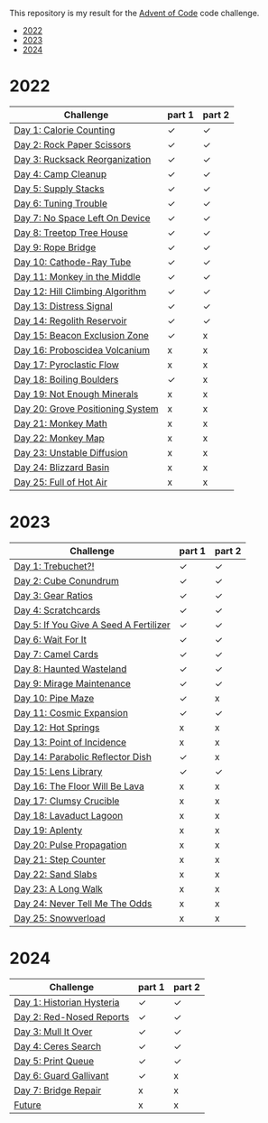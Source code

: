 This repository is my result for the [Advent of Code](https://adventofcode.com/) code challenge.

- [2022](#2022)
- [2023](#2023)
- [2024](#2024)



# 2022

| Challenge                                                                | part 1 | part 2 |
|--------------------------------------------------------------------------|--------|--------|
| [Day 1: Calorie Counting](https://adventofcode.com/2022/day/1)           | ✓      | ✓      |
| [Day 2: Rock Paper Scissors](https://adventofcode.com/2022/day/2)        | ✓      | ✓      |
| [Day 3: Rucksack Reorganization](https://adventofcode.com/2022/day/3)    | ✓      | ✓      |
| [Day 4: Camp Cleanup](https://adventofcode.com/2022/day/4)               | ✓      | ✓      |
| [Day 5: Supply Stacks](https://adventofcode.com/2022/day/5)              | ✓      | ✓      |
| [Day 6: Tuning Trouble](https://adventofcode.com/2022/day/6)             | ✓      | ✓      |
| [Day 7: No Space Left On Device](https://adventofcode.com/2022/day/7)    | ✓      | ✓      |
| [Day 8: Treetop Tree House](https://adventofcode.com/2022/day/8)         | ✓      | ✓      |
| [Day 9: Rope Bridge](https://adventofcode.com/2022/day/9)                | ✓      | ✓      |
| [Day 10: Cathode-Ray Tube](https://adventofcode.com/2022/day/10)         | ✓      | ✓      |
| [Day 11: Monkey in the Middle](https://adventofcode.com/2022/day/11)     | ✓      | ✓      |
| [Day 12: Hill Climbing Algorithm](https://adventofcode.com/2022/day/12)  | ✓      | ✓      |
| [Day 13: Distress Signal](https://adventofcode.com/2022/day/13)          | ✓      | ✓      |
| [Day 14: Regolith Reservoir](https://adventofcode.com/2022/day/14)       | ✓      | ✓      |
| [Day 15: Beacon Exclusion Zone](https://adventofcode.com/2022/day/15)    | ✓      | x      |
| [Day 16: Proboscidea Volcanium](https://adventofcode.com/2022/day/16)    | x      | x      |
| [Day 17: Pyroclastic Flow](https://adventofcode.com/2022/day/17)         | x      | x      |
| [Day 18: Boiling Boulders](https://adventofcode.com/2022/day/18)         | ✓      | x      |
| [Day 19: Not Enough Minerals](https://adventofcode.com/2022/day/19)      | x      | x      |
| [Day 20: Grove Positioning System](https://adventofcode.com/2022/day/20) | x      | x      |
| [Day 21: Monkey Math](https://adventofcode.com/2022/day/21)              | x      | x      |
| [Day 22: Monkey Map](https://adventofcode.com/2022/day/22)               | x      | x      |
| [Day 23: Unstable Diffusion](https://adventofcode.com/2022/day/23)       | x      | x      |
| [Day 24: Blizzard Basin](https://adventofcode.com/2022/day/24)           | x      | x      |
| [Day 25: Full of Hot Air](https://adventofcode.com/2022/day/25)          | x      | x      |


# 2023

| Challenge                                                                     | part 1 | part 2 |
|-------------------------------------------------------------------------------|--------|--------|
| [Day 1: Trebuchet?!](https://adventofcode.com/2023/day/1)                     | ✓      | ✓      |
| [Day 2: Cube Conundrum](https://adventofcode.com/2023/day/2)                  | ✓      | ✓      |
| [Day 3: Gear Ratios](https://adventofcode.com/2023/day/3)                     | ✓      | ✓      |
| [Day 4: Scratchcards](https://adventofcode.com/2023/day/4)                    | ✓      | ✓      |
| [Day 5: If You Give A Seed A Fertilizer](https://adventofcode.com/2023/day/5) | ✓      | ✓      |
| [Day 6: Wait For It](https://adventofcode.com/2023/day/6)                     | ✓      | ✓      |
| [Day 7: Camel Cards](https://adventofcode.com/2023/day/7)                     | ✓      | ✓      |
| [Day 8: Haunted Wasteland](https://adventofcode.com/2023/day/8)               | ✓      | ✓      |
| [Day 9: Mirage Maintenance](https://adventofcode.com/2023/day/9)              | ✓      | ✓      |
| [Day 10: Pipe Maze](https://adventofcode.com/2023/day/10)                     | ✓      | x      |
| [Day 11: Cosmic Expansion](https://adventofcode.com/2023/day/11)              | ✓      | ✓      |
| [Day 12: Hot Springs](https://adventofcode.com/2023/day/12)                   | x      | x      |
| [Day 13: Point of Incidence](https://adventofcode.com/2023/day/13)            | x      | x      |
| [Day 14: Parabolic Reflector Dish](https://adventofcode.com/2023/day/14)      | ✓      | x      |
| [Day 15: Lens Library](https://adventofcode.com/2023/day/15)                  | ✓      | ✓      |
| [Day 16: The Floor Will Be Lava](https://adventofcode.com/2023/day/16)        | x      | x      |
| [Day 17: Clumsy Crucible](https://adventofcode.com/2023/day/17)               | x      | x      |
| [Day 18: Lavaduct Lagoon](https://adventofcode.com/2023/day/18)               | x      | x      |
| [Day 19: Aplenty](https://adventofcode.com/2023/day/19)                       | x      | x      |
| [Day 20: Pulse Propagation](https://adventofcode.com/2023/day/20)             | x      | x      |
| [Day 21: Step Counter](https://adventofcode.com/2023/day/21)                  | x      | x      |
| [Day 22: Sand Slabs](https://adventofcode.com/2023/day/22)                    | x      | x      |
| [Day 23: A Long Walk](https://adventofcode.com/2023/day/23)                   | x      | x      |
| [Day 24: Never Tell Me The Odds](https://adventofcode.com/2023/day/24)        | x      | x      |
| [Day 25: Snowverload](https://adventofcode.com/2023/day/25)                   | x      | x      |


# 2024

| Challenge                                                         | part 1 | part 2 |
|-------------------------------------------------------------------|--------|--------|
| [Day 1: Historian Hysteria](https://adventofcode.com/2024/day/1)  | ✓      | ✓      |
| [Day 2: Red-Nosed Reports](https://adventofcode.com/2024/day/2)   | ✓      | ✓      |
| [Day 3: Mull It Over](https://adventofcode.com/2024/day/3)        | ✓      | ✓      |
| [Day 4: Ceres Search](https://adventofcode.com/2024/day/4)        | ✓      | ✓      |
| [Day 5: Print Queue](https://adventofcode.com/2024/day/5)         | ✓      | ✓      |
| [Day 6: Guard Gallivant](https://adventofcode.com/2024/day/6)     | ✓      | x      |
| [Day 7: Bridge Repair](https://adventofcode.com/2024/day/7)       | x      | x      |
| [Future](https://adventofcode.com/2024/day/8)                     | x      | x      |
